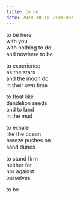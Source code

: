 ```yaml
---
title: to be
date: 2020-10-18 7:00:00Z
---
```


to be here  
with you  
with nothing to do  
and nowhere to be

to experience  
as the stars  
and the moon do  
in their own time

to float like  
dandelion seeds  
and to land  
in the mud

to exhale  
like the ocean  
breeze pushes on  
sand dunes

to stand firm  
neither for  
nor against  
ourselves

to be
